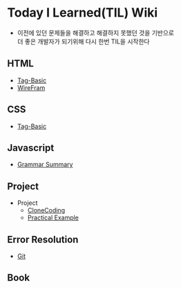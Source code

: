 # Today I Learned(TIL) Wiki
  - 이전에 있던 문제들을 해결하고 해결하지 못했던 것을 기반으로 <br>더 좋은 개발자가 되기위해 다시 한번 TIL을 시작한다

## HTML
  - [Tag-Basic](https://github.com/Plu457/TIL/tree/main/HTML/Tag-Basic)
  - [WireFram](https://github.com/Plu457/TIL/tree/main/HTML/WireFrame)

## CSS
  - [Tag-Basic](https://github.com/Plu457/TIL/tree/main/CSS/Tag-Basic)

## Javascript
  - [Grammar Summary](https://github.com/Plu457/TIL/blob/main/Javascript/Basic%20Grammar%20Summary.md)

## Project
  - Project
    - [CloneCoding](https://github.com/Plu457/TIL/tree/main/Project/CloneCoding)
    - [Practical Example](https://github.com/Plu457/TIL/tree/main/Project/Practical%20Example)

## Error Resolution
  * [Git](https://github.com/Plu457/TIL/tree/main/Error%20Resoultion/Git)

## Book